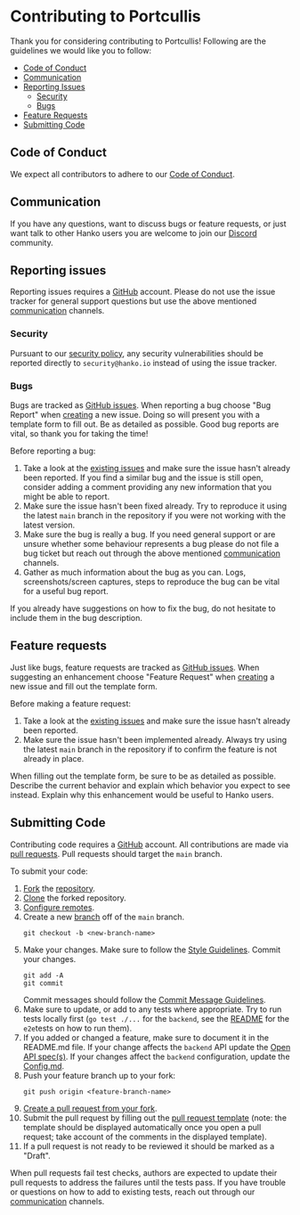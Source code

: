# Contributing to Portcullis

Thank you for considering contributing to Portcullis! Following are the guidelines we would like you to follow:

- [Code of Conduct](#code-of-conduct)
- [Communication](#communication)
- [Reporting Issues](#reporting-issues)
  - [Security](#security)
  - [Bugs](#bugs)
- [Feature Requests](#feature-requests)
- [Submitting Code](#submitting-code)

## Code of Conduct

We expect all contributors to adhere to our [Code of Conduct](./CODE_OF_CONDUCT.md).


## Communication

If you have any questions, want to discuss bugs or feature requests, or just want talk to other Hanko users you are welcome to join our [Discord]() community.

## Reporting issues

Reporting issues requires a [GitHub](https://github.com/) account. Please do not use the issue
tracker for general support questions but use the above mentioned [communication](#communication) channels.

### Security

Pursuant to our [security policy](./SECURITY.md), any security vulnerabilities should be reported directly to
`security@hanko.io` instead of using the issue tracker.

### Bugs

Bugs are tracked as [GitHub issues](https://docs.github.com/en/issues/tracking-your-work-with-issues/about-issues).
When reporting a bug choose "Bug Report" when [creating](https://github.com/teamhanko/hanko/issues/new/choose) a new
issue. Doing so will present you with a template form to fill out. Be as detailed as possible. Good
bug reports are vital, so thank you for taking the time!

Before reporting a bug:

1. Take a look at the [existing issues](https://github.com/teamhanko/hanko/issues?q=is%3Aissue+label%3Abug) and make
   sure the issue hasn't already been reported. If you find a similar bug and the issue is still open, consider adding
   a comment providing any new information that you might be able to report.
2. Make sure the issue hasn't been fixed already. Try to reproduce it using the latest `main` branch in the repository if
   you were not working with the latest version.
3. Make sure the bug is really a bug. If you need general support or are unsure whether some behaviour represents a bug
   please do not file a bug ticket but reach out through the above mentioned [communication](#communication) channels.
4. Gather as much information about the bug as you can. Logs, screenshots/screen captures, steps to reproduce the bug
   can be vital for a useful bug report.

If you already have suggestions on how to fix the bug, do not hesitate to include them in the bug description.

## Feature requests

Just like bugs, feature requests are tracked as [GitHub issues](https://docs.github.com/en/issues/tracking-your-work-with-issues/about-issues).
When suggesting an enhancement choose "Feature Request" when [creating](https://github.com/teamhanko/hanko/issues/new/choose) a new
issue and fill out the template form.

Before making a feature request:

1. Take a look at the [existing issues](https://github.com/teamhanko/hanko/issues?q=is%3Aissue+is%3Aopen+label%3Aenhancement) and make
   sure the issue hasn't already been reported.
2. Make sure the issue hasn't been implemented already. Always try using the latest `main` branch in the repository if
   to confirm the feature is not already in place.

When filling out the template form, be sure to be as detailed as possible. Describe the current behavior and explain
which behavior you expect to see instead. Explain why this enhancement would be useful to Hanko users.

## Submitting Code

Contributing code requires a [GitHub](https://github.com/) account. All contributions are made via
[pull requests](https://docs.github.com/en/pull-requests/collaborating-with-pull-requests/proposing-changes-to-your-work-with-pull-requests/about-pull-requests).
Pull requests should target the `main` branch.

To submit your code:

1. [Fork](https://docs.github.com/en/get-started/quickstart/fork-a-repo#forking-a-repository) the [repository](https://github.com/teamhanko/hanko).
2. [Clone](https://docs.github.com/en/get-started/quickstart/fork-a-repo#cloning-your-forked-repository) the forked repository.
3. [Configure remotes](https://docs.github.com/en/get-started/quickstart/fork-a-repo#configuring-git-to-sync-your-fork-with-the-original-repository).
4. Create a new [branch](https://docs.github.com/en/pull-requests/collaborating-with-pull-requests/proposing-changes-to-your-work-with-pull-requests/about-branches)
   off of the `main` branch.
   ```
   git checkout -b <new-branch-name>
   ```
5. Make your changes. Make sure to follow the [Style Guidelines](#style-guidelines). Commit your changes.
   ```
   git add -A
   git commit
   ```
   Commit messages should follow the [Commit Message Guidelines](#commit-message-guidelines).
6. Make sure to update, or add to any tests where appropriate. Try to run tests locally first (`go test ./...` for the
   `backend`, see the [README](./e2e/README.md) for the `e2e`tests on how to run them).
7. If you added or changed a feature, make sure to document it in the README.md file. If your change
   affects the `backend` API update the [Open API spec(s)](./docs/static/spec).
   If your changes affect the `backend` configuration, update the [Config.md](./backend/docs/Config.md).
8. Push your feature branch up to your fork:
   ```
   git push origin <feature-branch-name>
   ```
9. [Create a pull request from your fork](https://docs.github.com/en/pull-requests/collaborating-with-pull-requests/proposing-changes-to-your-work-with-pull-requests/creating-a-pull-request-from-a-fork).
10. Submit the pull request by filling out the [pull request template](./.github/PULL_REQUEST_TEMPLATE.md)
    (note: the template should be displayed automatically once you open a pull request; take account of the comments in
    the displayed template).
11. If a pull request is not ready to be reviewed it should be marked as a "Draft".


When pull requests fail test checks, authors are expected to update
their pull requests to address the failures until the tests pass. If you have trouble or questions on how to add to
existing tests, reach out through our [communication](#communication) channels.
